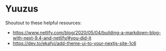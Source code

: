 # Yuuzus

Shoutout to these helpful resources:

- https://www.netlify.com/blog/2020/05/04/building-a-markdown-blog-with-next-9.4-and-netlify/#you-did-it
- https://dev.to/ekafyi/add-theme-ui-to-your-nextjs-site-1c6
